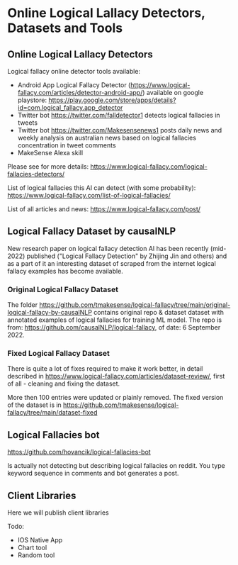 # Online Logical Lallacy Detectors, Datasets and Tools

## Online Logical Lallacy Detectors

Logical fallacy online detector tools available:

- Android App Logical Fallacy Detector (https://www.logical-fallacy.com/articles/detector-android-app/) available on google playstore: https://play.google.com/store/apps/details?id=com.logical_fallacy.app_detector
- Twitter bot https://twitter.com/falldetector1 detects logical fallacies in tweets
- Twitter bot https://twitter.com/Makesensenews1 posts daily news and weekly analysis on australian news based on logical fallacies concentration in tweet comments
- MakeSense Alexa skill

Please see for more details: https://www.logical-fallacy.com/logical-fallacies-detectors/

List of logical fallacies this AI can detect (with some probability): https://www.logical-fallacy.com/list-of-logical-fallacies/

List of all articles and news: https://www.logical-fallacy.com/post/

## Logical Fallacy Dataset by causalNLP

New research paper on logical fallacy detection AI has been recently (mid-2022) published ("Logical Fallacy Detection" by Zhijing Jin and others) and as a part of it an interesting dataset of scraped from the internet logical fallacy examples has become available.

### Original Logical Fallacy Dataset

The folder https://github.com/tmakesense/logical-fallacy/tree/main/original-logical-fallacy-by-causalNLP contains original repo & dataset dataset with annotated examples of logical fallacies for training ML model.
The repo is from: https://github.com/causalNLP/logical-fallacy, of date: 6 September 2022.

### Fixed Logical Fallacy Dataset

There is quite a lot of fixes required to make it work better, in detail described in https://www.logical-fallacy.com/articles/dataset-review/,
first of all - cleaning and fixing the dataset.

More then 100 entries were updated or plainly removed.
The fixed version of the dataset is in https://github.com/tmakesense/logical-fallacy/tree/main/dataset-fixed

## Logical Fallacies bot

https://github.com/hovancik/logical-fallacies-bot

Is actually not detecting but describing logical fallacies on reddit. You type keyword sequence in comments and bot generates a post.

## Client Libraries

Here we will publish client libraries

Todo:

- IOS Native App
- Chart tool
- Random tool
